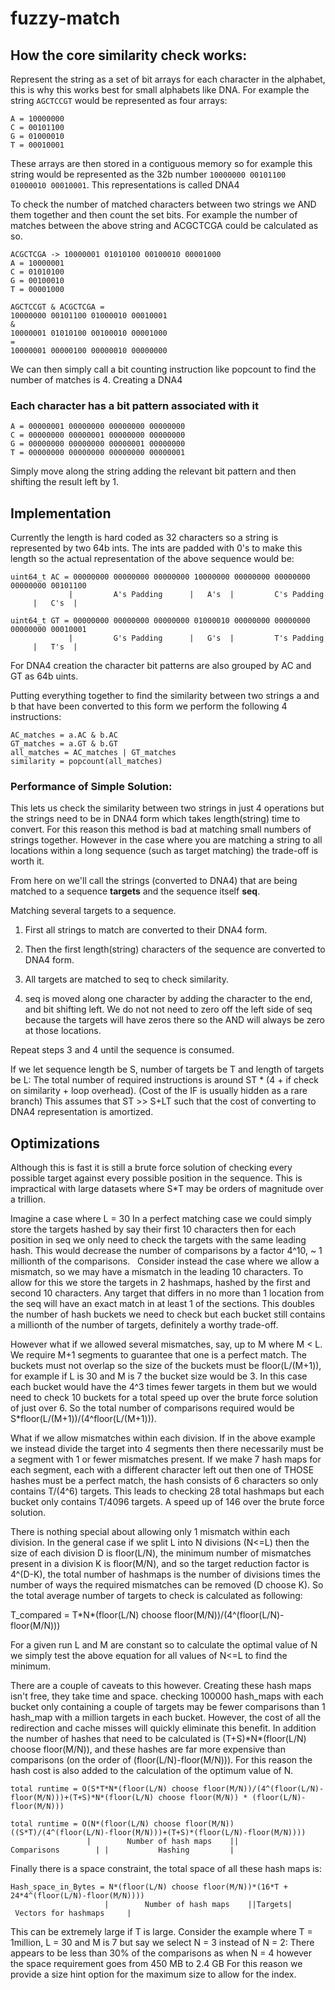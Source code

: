 # fuzzy-match
## How the core similarity check works:
Represent the string as a set of bit arrays for each character in the alphabet, this is why this works best for small alphabets like DNA.
For example the string `AGCTCCGT` would be represented as four arrays:
```
A = 10000000
C = 00101100
G = 01000010
T = 00010001
```

These arrays are then stored in a contiguous memory so for example this string would be represented as the 32b number `10000000 00101100 01000010 00010001`.
This representations is called DNA4 

To check the number of matched characters between two strings we AND them together and then count the set bits.
For example the number of matches between the above string and ACGCTCGA could be calculated as so.
```
ACGCTCGA -> 10000001 01010100 00100010 00001000
A = 10000001
C = 01010100
G = 00100010
T = 00001000
```
```
AGCTCCGT & ACGCTCGA = 
10000000 00101100 01000010 00010001
&
10000001 01010100 00100010 00001000
=
10000001 00000100 00000010 00000000
```
We can then simply call a bit counting instruction like popcount to find the number of matches is 4.
Creating a DNA4
### Each character has a bit pattern associated with it
```
A = 00000001 00000000 00000000 00000000
C = 00000000 00000001 00000000 00000000
G = 00000000 00000000 00000001 00000000
T = 00000000 00000000 00000000 00000001
```
Simply move along the string adding the relevant bit pattern and then shifting the result left by 1.

## Implementation
Currently the length is hard coded as 32 characters so a string is represented by two 64b ints. The ints are padded with 0's to make this length so the actual representation of the above sequence would be:
```
uint64_t AC = 00000000 00000000 00000000 10000000 00000000 00000000 00000000 00101100
             |         A's Padding      |   A's  |         C's Padding      |   C's  |

uint64_t GT = 00000000 00000000 00000000 01000010 00000000 00000000 00000000 00010001
             |         G's Padding      |   G's  |         T's Padding      |   T's  |
```
For DNA4 creation the character bit patterns are also grouped by AC and GT as 64b uints.
			 
Putting everything together to find the similarity between two strings a and b that have been converted to this form we perform the following 4 instructions:
```
AC_matches = a.AC & b.AC
GT_matches = a.GT & b.GT
all_matches = AC_matches | GT_matches
similarity = popcount(all_matches)
```
### Performance of Simple Solution:
This lets us check the similarity between two strings in just 4 operations but the strings need to be in DNA4 form which takes length(string) time to convert. For this reason this method is bad at matching small numbers of strings together. However in the case where you are matching a string to all locations within a long sequence (such as target matching) the trade-off is worth it.

From here on we'll call the strings (converted to DNA4) that are being matched to a sequence **targets** and the sequence itself **seq**.

Matching several targets to a sequence.
1. First all strings to match are converted to their DNA4 form.
2. Then the first length(string) characters of the sequence are converted to DNA4 form.

3. All targets are matched to seq to check similarity.
4. seq is moved along one character by adding the character to the end, and bit shifting left.
We do not not need to zero off the left side of seq because the targets will have zeros there so the AND will always be zero at those locations.

Repeat steps 3 and 4 until the sequence is consumed. 

If we let sequence length be S, number of targets be T and length of targets be L:
The total number of required instructions is around ST \* (4 + if check on similarity + loop overhead). (Cost of the IF is usually hidden as a rare branch)
This assumes that ST >> S+LT such that the cost of converting to DNA4 representation is amortized.

## Optimizations
Although this is fast it is still a brute force solution of checking every possible target against every possible position in the sequence. This is impractical with large datasets where S\*T may be orders of magnitude over a trillion.

Imagine a case where L = 30
In a perfect matching case we could simply store the targets hashed by say their first 10 characters then for each position in seq we only need to check the targets with the same leading hash. This would decrease the number of comparisons by a factor 4^10, ~ 1 millionth of the comparisons.
 
Consider instead the case where we allow a mismatch, so we may have a mismatch in the leading 10 characters. To allow for this we store the targets in 2 hashmaps, hashed by the first and second 10 characters. Any target that differs in no more than 1 location from the seq will have an exact match in at least 1 of the sections. This doubles the number of hash buckets we need to check but each bucket still contains a millionth of the number of targets, definitely a worthy trade-off.

However what if we allowed several mismatches, say, up to M where M < L.
We require M+1 segments to guarantee that one is a perfect match. The buckets must not overlap so the size of the buckets must be floor(L/(M+1)), for example if L is 30 and M is 7 the bucket size would be 3. In this case each bucket would have the 4^3 times fewer targets in them but we would need to check 10 buckets for a total speed up over the brute force solution of just over 6. 
So the total number of comparisons required would be S\*floor(L/(M+1))/(4^floor(L/(M+1))).

What if we allow mismatches within each division. If in the above example we instead divide the target into 4 segments then there necessarily must be a segment with 1 or fewer mismatches present. If we make 7 hash maps for each segment, each with a different character left out then one of THOSE hashes must be a perfect match, the hash consists of 6 characters so only contains T/(4^6) targets. This leads to checking 28 total hashmaps but each bucket only contains T/4096 targets. A speed up of 146 over the brute force solution.

There is nothing special about allowing only 1 mismatch within each division. In the general case if we split L into N divisions (N<=L) then the size of each division D is floor(L/N), the minimum number of mismatches present in a division K is floor(M/N), and so the target reduction factor is 4^(D-K), the total number of hashmaps is the number of divisions times the number of ways the required mismatches can be removed (D choose K).
So the total average number of targets to check is calculated as following:

T_compared = T\*N\*(floor(L/N) choose floor(M/N))/(4^(floor(L/N)-floor(M/N)))

For a given run L and M are constant so to calculate the optimal value of N we simply test the above equation for all values of N<=L to find the minimum.

There are a couple of caveats to this however. Creating these hash maps isn't free, they take time and space. checking 100000 hash_maps with each bucket only containing a couple of targets may be fewer comparisons than 1 hash_map with a million targets in each bucket. However, the cost of all the redirection and cache misses will quickly eliminate this benefit. In addition the number of hashes that need to be calculated is (T+S)\*N\*(floor(L/N) choose floor(M/N)), and these hashes are far more expensive than comparisons (on the order of (floor(L/N)-floor(M/N))). For this reason the hash cost is also added to the calculation of the optimum value of N.
```
total runtime = O(S*T*N*(floor(L/N) choose floor(M/N))/(4^(floor(L/N)-floor(M/N)))+(T+S)*N*(floor(L/N) choose floor(M/N)) * (floor(L/N)-floor(M/N)))

total runtime = O(N*(floor(L/N) choose floor(M/N))((S*T)/(4^(floor(L/N)-floor(M/N)))+(T+S)*(floor(L/N)-floor(M/N))))
                 |        Number of hash maps    ||             Comparisons        | |           Hashing         |
```
Finally there is a space constraint, the total space of all these hash maps is:

```
Hash_space_in_Bytes = N*(floor(L/N) choose floor(M/N))*(16*T + 24*4^(floor(L/N)-floor(M/N))))
                     |        Number of hash maps    ||Targets|    Vectors for hashmaps     |
```
This can be extremely large if T is large. Consider the example where T = 1million, L = 30 and M is 7 but say we select N = 3 instead of N = 2:
There appears to be less than 30% of the comparisons as when N = 4 however the space requirement goes from 450 MB to 2.4 GB
For this reason we provide a size hint option for the maximum size to allow for the index.
